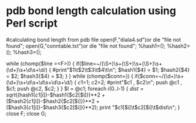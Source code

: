 # pdb bond length calculation using Perl script
#calculating bond length from pdb file
open(F,"diala4.sd")or die "file not found";
open(G,"conntable.txt")or die "file not found";
%hash1=();
%hash2=();
%hash3=();

while (chomp($line =<F>))
{
if($line=~/(\S+)\s+(\S+)\s+(\S+)\s+(\d+)\s+\d\s+\d/)
{
#print"$1\t$2\t$3\t$4\t\n"; 
$hash1{$4} = $1;
$hash2{$4} = $2;
$hash3{$4} = $3;
}
}
while (chomp($conn=<G>))
{
if($conn=~/(\d+)\s+(\d+)\s+\d\s+\d\s+\d\s+\d/)
{
$c1=$1; $c2=$2;
#print"$c1 , $c2\n";
push @c1 , $c1;
push @c2, $c2;
}
}
$l = @c1;
foreach $i(0..$l-1)
{
 $dist=sqrt(($hash1{$c1[$i]}-$hash1{$c2[$i]})**2 +($hash2{$c1[$i]}-$hash2{$c2[$i]})**2 +($hash3{$c1[$i]}-$hash3{$c2[$i]})**2);
 print "$c1[$i]\t$c2[$i]\t$dist\n";
}
close F;
close G;




